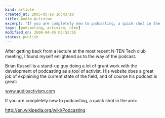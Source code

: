 ```yaml
--- 
kind: article
created_at: 2005-05-18 16:43:18
title: Audio Activism
excerpt: "If you are completely new to podcasting, a quick shot in the arm"
tags: [podcasting, activism, nten]
modified_on: 2008-04-05 05:52:55
status: publish
---
```


After getting back from a lecture at the most recent N-TEN Tech club meeting, I found myself enlightend as to the way of the podcast.

Brian Russell is a stand-up guy doing a lot of grunt work with the development of podcasting as a tool of activist. His website does a great job of explaining the current state of the field, and of course his podcast is great: 

<a href="http://www.audioactivism.com">www.audioactivism.com</a>

If you are completely new to podcasting, a quick shot in the arm: 

http://en.wikipedia.org/wiki/Podcasting